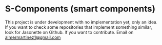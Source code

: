 # S-Components (smart components)

This project is under development with no implementation yet, only an idea. If you want to check 
some repositories that implement something similar, look for Jasonette on Github. If you want to contribute.
Email on almermartinez1@gmail.com
